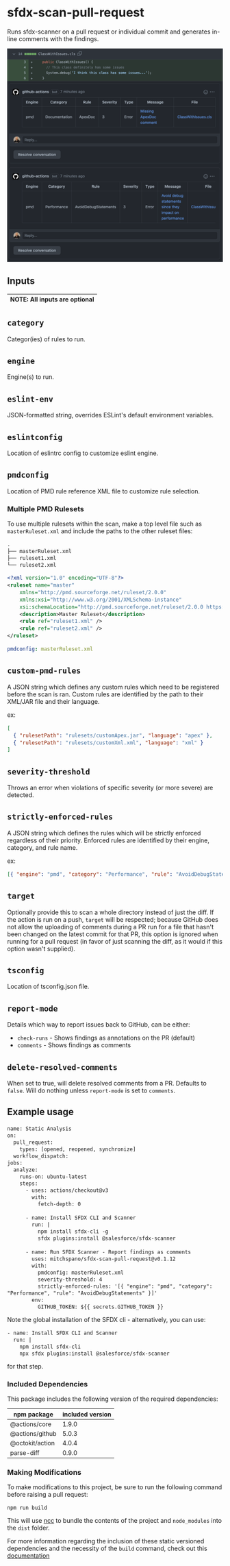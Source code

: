 # sfdx-scan-pull-request

Runs sfdx-scanner on a pull request or individual commit and generates in-line comments with the findings.

![Example](images/sfdx-scan-pull-request.png)

## Inputs

| NOTE: All inputs are optional |
| ----------------------------- |

## `category`

Categor(ies) of rules to run.

## `engine`

Engine(s) to run.

## `eslint-env`

JSON-formatted string, overrides ESLint's default environment variables.

## `eslintconfig`

Location of eslintrc config to customize eslint engine.

## `pmdconfig`

Location of PMD rule reference XML file to customize rule selection.

### Multiple PMD Rulesets

To use multiple rulesets within the scan, make a top level file such as `masterRuleset.xml` and include the paths to the other ruleset files:

```
.
├── masterRuleset.xml
├── ruleset1.xml
└── ruleset2.xml
```

```xml
<?xml version="1.0" encoding="UTF-8"?>
<ruleset name="master"
    xmlns="http://pmd.sourceforge.net/ruleset/2.0.0"
    xmlns:xsi="http://www.w3.org/2001/XMLSchema-instance"
    xsi:schemaLocation="http://pmd.sourceforge.net/ruleset/2.0.0 https://pmd.sourceforge.io/ruleset_2_0_0.xsd">
    <description>Master Ruleset</description>
    <rule ref="ruleset1.xml" />
    <rule ref="ruleset2.xml" />
</ruleset>
```

```yml
pmdconfig: masterRuleset.xml
```

## `custom-pmd-rules`

A JSON string which defines any custom rules which need to be registered before the scan is ran. Custom rules are identified by the path to their XML/JAR file and their language.

ex:

```json
[
  { "rulesetPath": "rulesets/customApex.jar", "language": "apex" },
  { "rulesetPath": "rulesets/customXml.xml", "language": "xml" }
]
```

## `severity-threshold`

Throws an error when violations of specific severity (or more severe) are detected.

## `strictly-enforced-rules`

A JSON string which defines the rules which will be strictly enforced regardless of their priority. Enforced rules are identified by their engine, category, and rule name.

ex:

```json
[{ "engine": "pmd", "category": "Performance", "rule": "AvoidDebugStatements" }]
```

## `target`

Optionally provide this to scan a whole directory instead of just the diff. If the action is run on a push, `target` will be respected; because GitHub does not allow the uploading of comments during a PR run for a file that hasn't been changed on the latest commit for that PR, this option is ignored when running for a pull request (in favor of just scanning the diff, as it would if this option wasn't supplied).

## `tsconfig`

Location of tsconfig.json file.

## `report-mode`

Details which way to report issues back to GitHub, can be either:

- `check-runs` - Shows findings as annotations on the PR (default)
- `comments` - Shows findings as comments

## `delete-resolved-comments`

When set to true, will delete resolved comments from a PR. Defaults to `false`. Will do nothing unless `report-mode` is set to `comments`.

## Example usage

```
name: Static Analysis
on:
  pull_request:
    types: [opened, reopened, synchronize]
  workflow_dispatch:
jobs:
  analyze:
    runs-on: ubuntu-latest
    steps:
      - uses: actions/checkout@v3
        with:
          fetch-depth: 0

      - name: Install SFDX CLI and Scanner
        run: |
          npm install sfdx-cli -g
          sfdx plugins:install @salesforce/sfdx-scanner

      - name: Run SFDX Scanner - Report findings as comments
        uses: mitchspano/sfdx-scan-pull-request@v0.1.12
        with:
          pmdconfig: masterRuleset.xml
          severity-threshold: 4
          strictly-enforced-rules: '[{ "engine": "pmd", "category": "Performance", "rule": "AvoidDebugStatements" }]'
        env:
          GITHUB_TOKEN: ${{ secrets.GITHUB_TOKEN }}
```

Note the global installation of the SFDX cli - alternatively, you can use:

```
- name: Install SFDX CLI and Scanner
  run: |
    npm install sfdx-cli
    npx sfdx plugins:install @salesforce/sfdx-scanner
```

for that step.

### Included Dependencies

This package includes the following version of the required dependencies:

| npm package     | included version |
| --------------- | ---------------- |
| @actions/core   | 1.9.0            |
| @actions/github | 5.0.3            |
| @octokit/action | 4.0.4            |
| parse-diff      | 0.9.0            |

 <!-- @salesforce/sfdx-scanner (sfdx-cli plugin) 2.13.7            -->

### Making Modifications

To make modifications to this project, be sure to run the following command before raising a pull request:

```
npm run build
```

This will use [ncc](https://github.com/vercel/ncc) to bundle the contents of the project and `node_modules` into the `dist` folder.

For more information regarding the inclusion of these static versioned dependencies and the necessity of the `build` command, check out this [documentation](https://docs.github.com/en/actions/creating-actions/creating-a-javascript-action#commit-tag-and-push-your-action-to-github)
